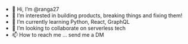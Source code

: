 - 👋 Hi, I’m @ranga27
- 👀 I’m interested in building products, breaking things and fixing them!
- 🌱 I’m currently learning Python, React, GraphQL
- 💞️ I’m looking to collaborate on serverless tech
- 📫 How to reach me ... send me a DM

<!---
ranga27/ranga27 is a ✨ special ✨ repository because its `README.md` (this file) appears on your GitHub profile.
You can click the Preview link to take a look at your changes.
--->
